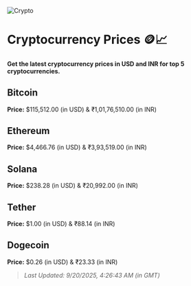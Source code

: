 
![Crypto](https://www.techguide.com.au/wp-content/uploads/2020/11/crypto3.jpeg)

# Cryptocurrency Prices 🪙📈

#### Get the latest cryptocurrency prices in USD and INR for top 5 cryptocurrencies.

## Bitcoin

**Price:** $115,512.00 (in USD) & ₹1,01,76,510.00 (in INR)

## Ethereum

**Price:** $4,466.76 (in USD) & ₹3,93,519.00 (in INR)

## Solana

**Price:** $238.28 (in USD) & ₹20,992.00 (in INR)

## Tether

**Price:** $1.00 (in USD) & ₹88.14 (in INR)

## Dogecoin

**Price:** $0.26 (in USD) & ₹23.33 (in INR)

> _Last Updated: 9/20/2025, 4:26:43 AM (in GMT)_

